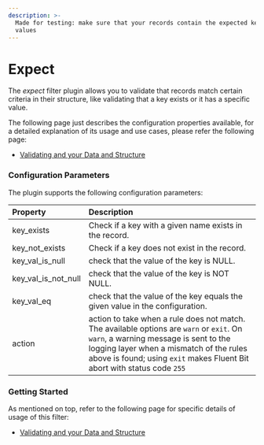```yaml
---
description: >-
  Made for testing: make sure that your records contain the expected key and
  values
---
```


# Expect

The _expect_ filter plugin allows you to validate that records match certain criteria in their structure, like validating that a key exists or it has a specific value.

The following page just describes the configuration properties available, for a detailed explanation of its usage and use cases, please refer the following page:

* [Validating and your Data and Structure](../../local-testing/validating-your-data-and-structure.md)

### Configuration Parameters

The plugin supports the following configuration parameters:

| Property | Description |
| :--- | :--- |
| key\_exists | Check if a key with a given name exists in the record. |
| key\_not\_exists | Check if a key does not exist in the record. |
| key\_val\_is\_null | check that the value of the key is NULL. |
| key\_val\_is\_not\_null | check that the value of the key is NOT NULL. |
| key\_val\_eq | check that the value of the key equals the given value in the configuration. |
| action | action to take when a rule does not match. The available options are  `warn` or `exit`. On `warn`, a warning message is sent to the logging layer when a mismatch of the rules above is found; using `exit` makes Fluent Bit abort with status code `255` |

### Getting Started

As mentioned on top, refer to the following page for specific details of usage of this filter:

* [Validating and your Data and Structure](../../local-testing/validating-your-data-and-structure.md)


